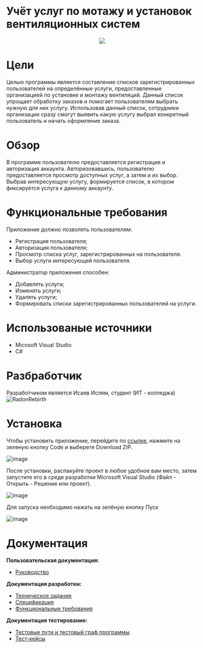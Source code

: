 # Учёт услуг по мотажу и установок вентиляционных систем
<p align = "center">
<img src = "https://user-images.githubusercontent.com/96480522/216582922-7d20d25c-b037-410e-aa72-9001358c09db.png"></p>

# Цели 
Целью программы является составление списков зарегистрированных пользователей на определённые услуги, предоставленные организацией по установке и монтажу вентиляций. Данный список упрощает обработку заказов и помогает пользователям выбрать нужную для них услугу. Использовав данный список, сотрудники организации сразу смогут выявить какую услугу выбрал конкретный пользователь и начать оформление заказа.

# Обзор 
В программе пользователю предоставляется регистрация и авторизация аккаунта. Авторизовавшись, пользователю предоставляется просмотр доступных услуг, а затем и их выбор. Выбрав интересующую услугу, формируется список, в котором фиксируется услуга к данному аккаунту.
# Функциональные требования
Приложение должно позволять пользователям:
* Регистрация пользователя;
* Авторизация пользователя;
* Просмотр списка услуг, зарегистрированных на пользователя.
* Выбор услуги интересующей пользователя.

Администратор приложения способен:
* Добавлять услуги;
* Изменять услуги;
* Удалять услуги;
* Формировать списки зарегистрированных пользователей на услуги.

# Использованые источники
* Micosoft Visual Studio
* C#

# Разбработчик
Разработчиком является Исаев Ислям, студент (ИТ - колледжа) ![RadonRebirth](https://github.com/RadonRebirth)

# Установка
Чтобы установить приложение, перейдите по [ссылке](https://github.com/RadonRebirth/Installation-of-ventilation-systems), нажмите на зеленую кнопку Code и выберете Download ZIP.

![image](https://user-images.githubusercontent.com/96480522/209831838-e7ed89df-18a0-44c1-8eec-9993469b1abc.png)


После установки, распакуйте проект в любое удобное вам место, затем запустите его в среде разработки Microsoft Visual Studio (Файл - Открыть - Решение или проект).

![image](https://user-images.githubusercontent.com/96480522/209831900-0de2e7a3-c890-4b89-822c-03bad99a1d8b.png)

Для запуска необходимо нажать на зелёную кнопку Пуск

![image](https://user-images.githubusercontent.com/96480522/209831967-8a453fc7-fac2-4469-8f05-440a44de08db.png)

# Документация

<b>Пользовательская документация:</b>
* [Руководство](https://github.com/RadonRebirth/Installation-of-ventilation-systems/wiki/Руководство-пользователя)

<b>Документация разработки:</b>

* [Техническое задание](https://github.com/RadonRebirth/Installation-of-ventilation-systems/wiki/1.-ТЗ)
* [Спецификация](https://github.com/RadonRebirth/Installation-of-ventilation-systems/wiki/2-Спецификации)
* [Функциональные требования](https://github.com/RadonRebirth/Installation-of-ventilation-systems/wiki/3-Функциональные-требования)

<b>Документация тестирование:</b>

* [Тестовые пути и тестовый граф программы](https://github.com/RadonRebirth/Installation-of-ventilation-systems/wiki/8-Тестовый-граф)
* [Тест-кейсы](https://github.com/RadonRebirth/Installation-of-ventilation-systems/wiki/9-Тест-кейсы)

